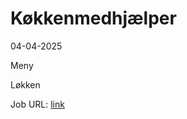 # Køkkenmedhjælper
04-04-2025

Meny

Løkken

Job URL: [link](https://candidate.hr-manager.net/ApplicationInit.aspx?cid=2180&ProjectId=147588&DepartmentId=19093&MediaId=4623)


